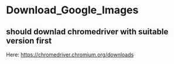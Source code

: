 # Download_Google_Images
## should downlad chromedriver with suitable version first
Here: https://chromedriver.chromium.org/downloads
